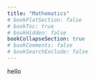 ```yaml
---
title: "Mathematics"
# bookFlatSection: false
# bookToc: true
# bookHidden: false
bookCollapseSection: true
# bookComments: false
# bookSearchExclude: false
---
```


hello
